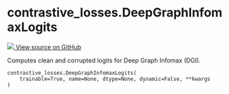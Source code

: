 # contrastive_losses.DeepGraphInfomaxLogits

<!-- Insert buttons and diff -->

<a target="_blank" href="https://github.com/tensorflow/gnn/tree/master/tensorflow_gnn/models/contrastive_losses/layers.py#L277-L309">
<img src="https://www.tensorflow.org/images/GitHub-Mark-32px.png" /> View source
on GitHub </a>

Computes clean and corrupted logits for Deep Graph Infomax (DGI).

<pre class="devsite-click-to-copy prettyprint lang-py tfo-signature-link">
<code>contrastive_losses.DeepGraphInfomaxLogits(
    trainable=True, name=None, dtype=None, dynamic=False, **kwargs
)
</code></pre>

<!-- Placeholder for "Used in" -->

